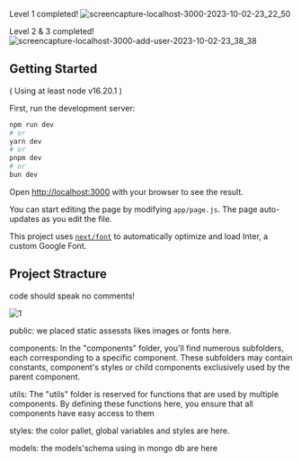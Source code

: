 Level 1 completed!
![screencapture-localhost-3000-2023-10-02-23_22_50](https://github.com/achm25/Next_Project_Example/assets/48030194/3ede885b-9965-41b0-a9fb-4b54b3ff5aba)

Level 2 & 3 completed!
![screencapture-localhost-3000-add-user-2023-10-02-23_38_38](https://github.com/achm25/Next_Project_Example/assets/48030194/b1c07036-6cee-4c31-a88c-29aaf03b6c6a)

## Getting Started

( Using at least node v16.20.1 )

First, run the development server:

```bash
npm run dev
# or
yarn dev
# or
pnpm dev
# or
bun dev
```

Open [http://localhost:3000](http://localhost:3000) with your browser to see the result.

You can start editing the page by modifying `app/page.js`. The page auto-updates as you edit the file.

This project uses [`next/font`](https://nextjs.org/docs/basic-features/font-optimization) to automatically optimize and load Inter, a custom Google Font.

## Project Stracture

code should speak no comments!

![1](https://github.com/achm25/Next_Project_Example/assets/48030194/f61c5f5b-7a08-4f35-ba42-f44f1863eb71)

public: 
we placed static assessts likes images or fonts here.

components:
In the "components" folder, you'll find numerous subfolders, each corresponding to a specific component. These subfolders may contain constants, component's styles or child components exclusively used by the parent component.

utils:
The "utils" folder is reserved for functions that are used by multiple components. By defining these functions here, you ensure that all components have easy access to them

styles:
the color pallet, global variables and styles are here.

models:
the models'schema using in mongo db are here




